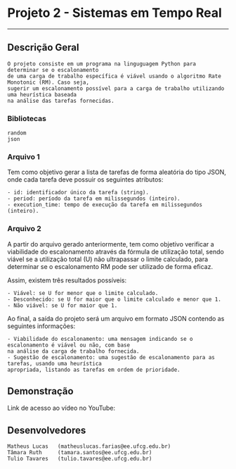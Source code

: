
# Projeto 2 - Sistemas em Tempo Real

---

## Descrição Geral

    O projeto consiste em um programa na linguguagem Python para determinar se o escalonamento
    de uma carga de trabalho específica é viável usando o algoritmo Rate Monotonic (RM). Caso seja,
    sugerir um escalonamento possível para a carga de trabalho utilizando uma heurística baseada
    na análise das tarefas fornecidas.

### Bibliotecas
    random
    json

### Arquivo 1

Tem como objetivo gerar a lista de tarefas de forma aleatória do tipo JSON, onde cada tarefa deve
possuir os seguintes atributos: 
    
    - id: identificador único da tarefa (string).
    - period: período da tarefa em milissegundos (inteiro).
    - execution_time: tempo de execução da tarefa em milissegundos (inteiro).

### Arquivo 2

A partir do arquivo gerado anteriormente, tem como objetivo verificar a viabilidade do escalonamento
através da fórmula de utilização total, sendo viável se a utilização total (U) não ultrapassar o limite
calculado, para determinar se o escalonamento RM pode ser utilizado de forma eficaz.

Assim, existem três resultados possíveis:

    - Viável: se U for menor que o limite calculado.
    - Desconhecido: se U for maior que o limite calculado e menor que 1.
    - Não viável: se U for maior que 1.

Ao final, a saída do projeto será um arquivo em formato JSON contendo as seguintes informações:

    - Viabilidade do escalonamento: uma mensagem indicando se o escalonamento é viável ou não, com base
    na análise da carga de trabalho fornecida.
    - Sugestão de escalonamento: uma sugestão de escalonamento para as tarefas, usando uma heurística
    apropriada, listando as tarefas em ordem de prioridade.

## Demonstração

Link de acesso ao vídeo no YouTube: 

## Desenvolvedores

    Matheus Lucas   (matheuslucas.farias@ee.ufcg.edu.br)
    Tâmara Ruth     (tamara.santos@ee.ufcg.edu.br)
    Tulio Tavares   (tulio.tavares@ee.ufcg.edu.br)
